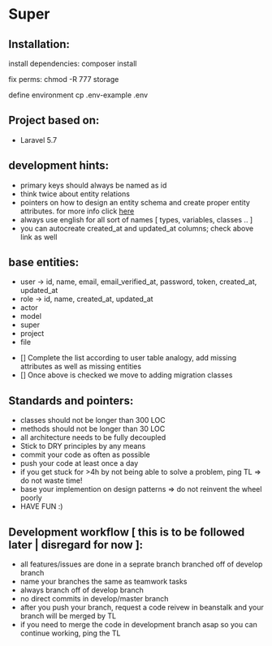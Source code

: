 # Super

## Installation:

install dependencies:
    composer install

fix perms:
    chmod -R 777 storage

define environment
    cp .env-example .env

## Project based on:

* Laravel 5.7

## development hints:

* primary keys should always be named as id
* think twice about entity relations
* pointers on how to design an entity schema and create proper entity attributes. for more info click [here](https://laravel.com/docs/5.7/migrations)
* always use english for all sort of names [ types, variables, classes .. ]
* you can autocreate created_at and updated_at columns; check above link as well

## base entities:

* user -> id, name, email, email_verified_at, password, token, created_at, updated_at
* role -> id, name, created_at, updated_at
* actor
* model
* super
* project
* file


- [] Complete the list according to user table analogy, add missing attributes as well as missing entities
- [] Once above is checked we move to adding migration classes


## Standards and pointers:

* classes should not be longer than 300 LOC
* methods should not be longer than 30 LOC
* all architecture needs to be fully decoupled
* Stick to DRY principles by any means
* commit your code as often as possible
* push your code at least once a day
* if you get stuck for >4h by not being able to solve a problem, ping TL => do not waste time!
* base your implemention on design patterns => do not reinvent the wheel poorly
* HAVE FUN :)

## Development workflow [ this is to be followed later | disregard for now ]:

* all features/issues are done in a seprate branch branched off of develop branch
* name your branches the same as teamwork tasks
* always branch off of develop branch
* no direct commits in develop/master branch
* after you push your branch, request a code reivew in beanstalk and your branch will be merged by TL
* if you need to merge the code in development branch asap so you can continue working, ping the TL

